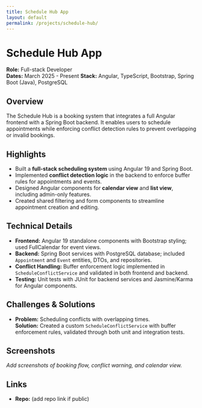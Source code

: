 ```yaml
---
title: Schedule Hub App
layout: default
permalink: /projects/schedule-hub/
---
```


# Schedule Hub App

**Role:** Full-stack Developer  
**Dates:** March 2025 - Present
**Stack:** Angular, TypeScript, Bootstrap, Spring Boot (Java), PostgreSQL

## Overview

The Schedule Hub is a booking system that integrates a full Angular frontend with a Spring Boot backend. It enables users to schedule appointments while enforcing conflict detection rules to prevent overlapping or invalid bookings.

## Highlights

- Built a **full-stack scheduling system** using Angular 19 and Spring Boot.
- Implemented **conflict detection logic** in the backend to enforce buffer rules for appointments and events.
- Designed Angular components for **calendar view** and **list view**, including admin-only features.
- Created shared filtering and form components to streamline appointment creation and editing.

## Technical Details

- **Frontend:** Angular 19 standalone components with Bootstrap styling; used FullCalendar for event views.
- **Backend:** Spring Boot services with PostgreSQL database; included `Appointment` and `Event` entities, DTOs, and repositories.
- **Conflict Handling:** Buffer enforcement logic implemented in `ScheduleConflictService` and validated in both frontend and backend.
- **Testing:** Unit tests with JUnit for backend services and Jasmine/Karma for Angular components.

## Challenges & Solutions

- **Problem:** Scheduling conflicts with overlapping times.  
  **Solution:** Created a custom `ScheduleConflictService` with buffer enforcement rules, validated through both unit and integration tests.

## Screenshots

_Add screenshots of booking flow, conflict warning, and calendar view._

## Links

- **Repo:** (add repo link if public)
